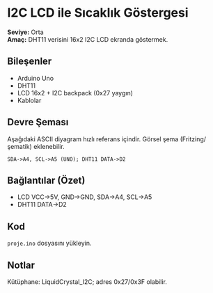 
# I2C LCD ile Sıcaklık Göstergesi

**Seviye:** Orta  
**Amaç:** DHT11 verisini 16x2 I2C LCD ekranda göstermek.

## Bileşenler
- Arduino Uno
- DHT11
- LCD 16x2 + I2C backpack (0x27 yaygın)
- Kablolar

## Devre Şeması
Aşağıdaki ASCII diyagram hızlı referans içindir. Görsel şema (Fritzing/şematik) eklenebilir.
```
SDA->A4, SCL->A5 (UNO); DHT11 DATA->D2
```

## Bağlantılar (Özet)
- LCD VCC->5V, GND->GND, SDA->A4, SCL->A5
- DHT11 DATA->D2

## Kod
`proje.ino` dosyasını yükleyin.

## Notlar
Kütüphane: LiquidCrystal_I2C; adres 0x27/0x3F olabilir.
